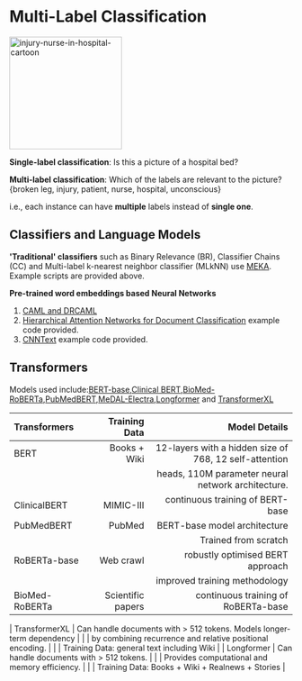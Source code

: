 # Multi-Label Classification

<img src="https://user-images.githubusercontent.com/60803118/132111996-dd029e2c-5d1e-4cb6-b2ef-70180f9d479d.jpeg" alt="injury-nurse-in-hospital-cartoon" width="200"/>


**Single-label classification**: Is this a picture of a hospital bed? 

**Multi-label classification**: Which of the labels are relevant to the picture? 
{broken leg, injury, patient, nurse, hospital, unconscious}

i.e., each instance can have **multiple** labels instead of **single one**.
    
## Classifiers and Language Models

**'Traditional' classifiers** such as Binary Relevance (BR), Classifier Chains (CC) and Multi-label k-nearest neighbor classifier (MLkNN) use [MEKA](http://waikato.github.io/meka/). Example scripts are provided above. 

 **Pre-trained word embeddings based Neural Networks** 
 1. [CAML and DRCAML](https://github.com/jamesmullenbach/caml-mimic)  
 2. [Hierarchical Attention Networks for Document Classification](https://www.cs.cmu.edu/~diyiy/docs/naacl16.pdf) example code provided. 
 3. [CNNText](https://arxiv.org/abs/1408.5882) example code provided. 
 
## Transformers
Models used include:[BERT-base](https://github.com/google-research/bert),[Clinical BERT](https://github.com/EmilyAlsentzer/clinicalBERT),[BioMed-RoBERTa](https://huggingface.co/allenai/biomed_roberta_base),[PubMedBERT](https://microsoft.github.io/BLURB/models.html),[MeDAL-Electra](https://github.com/BruceWen120/medal),[Longformer](https://github.com/allenai/longformer) and [TransformerXL](https://github.com/kimiyoung/transformer-xl)

|Transformers |  Training Data | Model Details |
| :------ | --------: | --------: |
| BERT | Books + Wiki  | 12-layers with a hidden size of 768, 12 self-attention|
| | |   heads,  110M parameter neural network architecture. |
| ClinicalBERT | MIMIC-III | continuous training of BERT-base |
| PubMedBERT | PubMed | BERT-base model architecture | 
| | |  Trained from scratch  |
| RoBERTa-base | Web crawl | robustly optimised BERT approach | 
| | | improved training methodology |
| BioMed-RoBERTa | Scientific papers | continuous training of RoBERTa-base |


| TransformerXL   | Can handle documents with > 512 tokens. Models longer-term dependency |
| | by combining recurrence and relative positional encoding. |
| | Training Data: general text including Wiki |
| Longformer | Can handle documents with > 512 tokens. |
| | Provides computational and memory efficiency. |
| | Training Data: Books + Wiki + Realnews + Stories |
 
